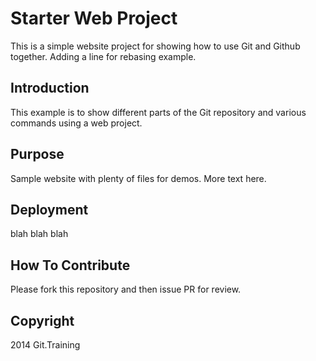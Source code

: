 # Starter Web Project

This is a simple website project for showing
how to use Git and Github together. Adding a line for rebasing example.

## Introduction
This example is to show different parts
of the Git repository and various commands
using a web project.

## Purpose

Sample website with plenty of files for demos. More text here.

## Deployment
blah blah blah
## How To Contribute

Please fork this repository and then issue PR for review.

## Copyright

2014 Git.Training